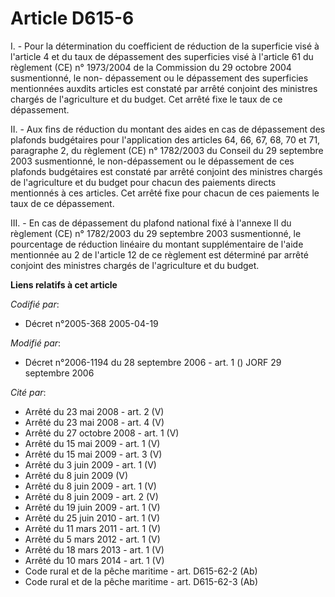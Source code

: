 # Article D615-6

I. - Pour la détermination du coefficient de réduction de la superficie visé à l'article 4 et du taux de dépassement des
superficies visé à l'article 61 du règlement (CE) n° 1973/2004 de la Commission du 29 octobre 2004 susmentionné, le non-
dépassement ou le dépassement des superficies mentionnées auxdits articles est constaté par arrêté conjoint des ministres
chargés de l'agriculture et du budget. Cet arrêté fixe le taux de ce dépassement.

II. - Aux fins de réduction du montant des aides en cas de dépassement des plafonds budgétaires pour l'application des
articles 64, 66, 67, 68, 70 et 71, paragraphe 2, du règlement (CE) n° 1782/2003 du Conseil du 29 septembre 2003 susmentionné,
le non-dépassement ou le dépassement de ces plafonds budgétaires est constaté par arrêté conjoint des ministres chargés de
l'agriculture et du budget pour chacun des paiements directs mentionnés à ces articles. Cet arrêté fixe pour chacun de ces
paiements le taux de ce dépassement.

III. - En cas de dépassement du plafond national fixé à l'annexe II du règlement (CE) n° 1782/2003 du 29 septembre 2003
susmentionné, le pourcentage de réduction linéaire du montant supplémentaire de l'aide mentionnée au 2 de l'article 12 de ce
règlement est déterminé par arrêté conjoint des ministres chargés de l'agriculture et du budget.

**Liens relatifs à cet article**

_Codifié par_:

  - Décret n°2005-368 2005-04-19

_Modifié par_:

  - Décret n°2006-1194 du 28 septembre 2006 - art. 1 () JORF 29 septembre 2006

_Cité par_:

  - Arrêté du 23 mai 2008 - art. 2 (V)
  - Arrêté du 23 mai 2008 - art. 4 (V)
  - Arrêté du 27 octobre 2008 - art. 1 (V)
  - Arrêté du 15 mai 2009 - art. 1 (V)
  - Arrêté du 15 mai 2009 - art. 3 (V)
  - Arrêté du 3 juin 2009 - art. 1 (V)
  - Arrêté du 8 juin 2009 (V)
  - Arrêté du 8 juin 2009 - art. 1 (V)
  - Arrêté du 8 juin 2009 - art. 2 (V)
  - Arrêté du 19 juin 2009 - art. 1 (V)
  - Arrêté du 25 juin 2010 - art. 1 (V)
  - Arrêté du 11 mars 2011 - art. 1 (V)
  - Arrêté du 5 mars 2012 - art. 1 (V)
  - Arrêté du 18 mars 2013 - art. 1 (V)
  - Arrêté du 10 mars 2014 - art. 1 (V)
  - Code rural et de la pêche maritime - art. D615-62-2 (Ab)
  - Code rural et de la pêche maritime - art. D615-62-3 (Ab)
